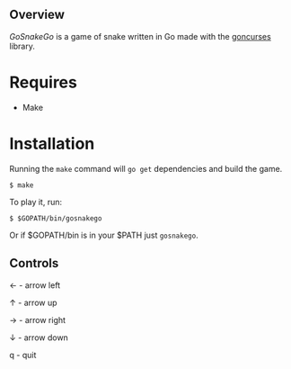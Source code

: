 Overview
--------
_GoSnakeGo_ is a game of snake written in Go made with the [goncurses](https://github.com/rthornton128/goncurses) library.

# Requires

- Make

# Installation
Running the `make` command will `go get` dependencies and build the game.

`$ make`

To play it, run:

`$ $GOPATH/bin/gosnakego`

Or if $GOPATH/bin is in your $PATH just `gosnakego`.

Controls
-----

← - arrow left

↑ - arrow up

→ - arrow right

↓ - arrow down

q - quit
